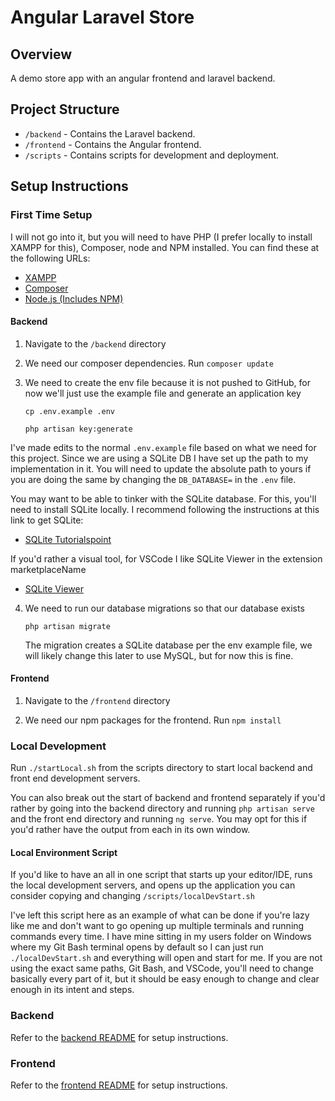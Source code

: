 # Angular Laravel Store

## Overview
A demo store app with an angular frontend and laravel backend.

## Project Structure
- `/backend` - Contains the Laravel backend.
- `/frontend` - Contains the Angular frontend.
- `/scripts` - Contains scripts for development and deployment.

## Setup Instructions
### First Time Setup
I will not go into it, but you will need to have PHP (I prefer locally to install XAMPP for this), Composer, node and NPM installed. You can find  these at the following URLs:
- [XAMPP](https://www.apachefriends.org/)
- [Composer](https://getcomposer.org/)
- [Node.js (Includes NPM)](https://nodejs.org/en)

#### Backend
1. Navigate to the `/backend` directory

2. We need our composer dependencies. Run `composer update`

3. We need to create the env file because it is not pushed to GitHub, for now we'll just use the example file and generate an application key

	  `cp .env.example .env`

	  `php artisan key:generate`

I've made edits to the normal `.env.example` file based on what we need for this project. Since we are using a SQLite DB I have set up the path to my implementation in it. You will need to update the absolute path to yours if you are doing the same by changing the `DB_DATABASE=` in the `.env` file.

You may want to be able to tinker with the SQLite database. For this, you'll need to install SQLite locally. I recommend following the instructions at this link to get SQLite:

- [SQLite Tutorialspoint](https://www.tutorialspoint.com/sqlite/sqlite_installation.htm)

If you'd rather a visual tool, for VSCode I like SQLite Viewer in the extension marketplaceName

- [SQLite Viewer](https://marketplace.visualstudio.com/items?itemName=qwtel.sqlite-viewer)

4. We need to run our database migrations so that our database exists
  
    `php artisan migrate`

    The migration creates a SQLite database per the env example file, we will likely change this later to use MySQL, but for now this is fine.

#### Frontend
1. Navigate to the `/frontend` directory

2. We need our npm packages for the frontend. Run `npm install`



### Local Development
Run `./startLocal.sh` from the scripts directory to start local backend and front end development servers.

You can also break out the start of backend and frontend separately if you'd rather by going into the backend directory and running `php artisan serve` and the front end directory and running `ng serve`. You may opt for this if you'd rather have the output from each in its own window.

#### Local Environment Script

If you'd like to have an all in one script that starts up your editor/IDE, runs the local development servers, and opens up the application you can consider copying and changing `/scripts/localDevStart.sh`

I've left this script here as an example of what can be done if you're lazy like me and don't want to go opening up multiple terminals and running commands every time. I have mine sitting in my users folder on Windows where my Git Bash terminal opens by default so I can just run `./localDevStart.sh` and everything will open and start for me. If you are not using the exact same paths, Git Bash, and VSCode, you'll need to change basically every part of it, but it should be easy enough to change and clear enough in its intent and steps.

### Backend
Refer to the [backend README](backend/README.md) for setup instructions.

### Frontend
Refer to the [frontend README](frontend/README.md) for setup instructions.